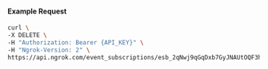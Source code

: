 <!-- Code generated for API Clients. DO NOT EDIT. -->

#### Example Request

```bash
curl \
-X DELETE \
-H "Authorization: Bearer {API_KEY}" \
-H "Ngrok-Version: 2" \
https://api.ngrok.com/event_subscriptions/esb_2qNwj9qGqDxb7GyJNAUtOQF3h5L/sources/ip_policy_updated.v0
```
